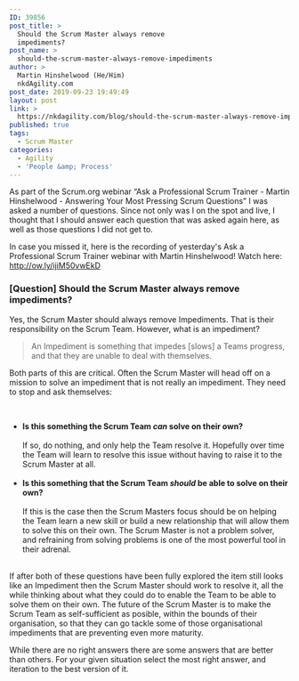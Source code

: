 ```yaml
---
ID: 39856
post_title: >
  Should the Scrum Master always remove
  impediments?
post_name: >
  should-the-scrum-master-always-remove-impediments
author: >
  Martin Hinshelwood (He/Him)
  nkdAgility.com
post_date: 2019-09-23 19:49:49
layout: post
link: >
  https://nkdagility.com/blog/should-the-scrum-master-always-remove-impediments/
published: true
tags:
  - Scrum Master
categories:
  - Agility
  - 'People &amp; Process'
---
```

<p>As part of the Scrum.org webinar “Ask a Professional Scrum Trainer - Martin Hinshelwood - Answering Your Most Pressing Scrum Questions” I was asked a number of questions. Since not only was I on the spot and live, I thought that I should answer each question that was asked again here, as well as those questions I did not get to.</p><p>In case you missed it, here is the recording of yesterday's Ask a Professional Scrum Trainer webinar with Martin Hinshelwood! Watch here: <a href="http://ow.ly/ijiM50vwEkD">http://ow.ly/ijiM50vwEkD</a><h3>[Question] Should the Scrum Master always remove impediments?</h3></p><p>Yes, the Scrum Master should always remove Impediments. That is their responsibility on the Scrum Team. However, what is an impediment?<blockquote><p>An Impediment is something that impedes [slows] a Teams progress, and that they are unable to deal with themselves.</p></blockquote></p><p>Both parts of this are critical. Often the Scrum Master will head off on a mission to solve an impediment that is not really an impediment. They need to stop and ask themselves: </p><p><br /><ul><li><strong>Is this something the Scrum Team <em>can</em> solve on their own?</strong><br /><br />If so, do nothing, and only help the Team resolve it. Hopefully over time the Team will learn to resolve this issue without having to raise it to the Scrum Master at all.<br /><br /></li><li><strong>Is this something that the Scrum Team <em>should</em> be able to solve on their own?</strong><br /><br />If this is the case then the Scrum Masters focus should be on helping the Team learn a new skill or build a new relationship that will allow them to solve this on their own. The Scrum Master is not a problem solver, and refraining from solving problems is one of the most powerful tool in their adrenal. <br /><br /></li></ul></p><p>If after both of these questions have been fully explored the item still looks like an Impediment then the Scrum Master should work to resolve it, all the while thinking about what they could do to enable the Team to be able to solve them on their own. The future of the Scrum Master is to make the Scrum Team as self-sufficient as posible, within the bounds of their organisation, so that they can go tackle some of those organisational impediments that are preventing even more maturity.</p><p>While there are no right answers there are some answers that are better than others. For your given situation select the most right answer, and iteration to the best version of it.</p>